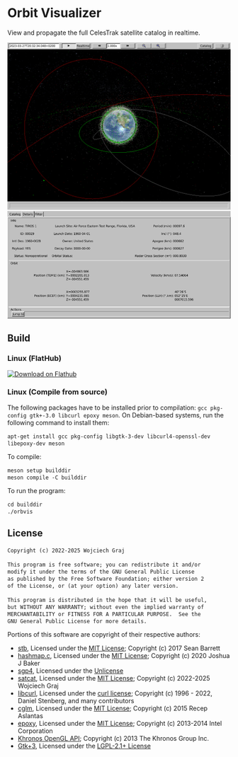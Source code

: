 # Orbit Visualizer

View and propagate the full CelesTrak satellite catalog in realtime.

![scr02](screenshot/scr02.png)
![scr03](screenshot/scr03.png)

## Build

### Linux (FlatHub)

<a href='https://flathub.org/apps/details/io.github.wojciech_graj.OrbVis'><img width='240' alt='Download on Flathub' src='https://flathub.org/assets/badges/flathub-badge-en.png'/></a>

### Linux (Compile from source)

The following packages have to be installed prior to compilation: `gcc pkg-config gtk+-3.0 libcurl epoxy meson`. On Debian-based systems, run the following command to install them:
```
apt-get install gcc pkg-config libgtk-3-dev libcurl4-openssl-dev libepoxy-dev meson
```

To compile:
```
meson setup builddir
meson compile -C builddir
```
To run the program:
```
cd builddir
./orbvis
```

## License

```
Copyright (c) 2022-2025 Wojciech Graj

This program is free software; you can redistribute it and/or
modify it under the terms of the GNU General Public License
as published by the Free Software Foundation; either version 2
of the License, or (at your option) any later version.

This program is distributed in the hope that it will be useful,
but WITHOUT ANY WARRANTY; without even the implied warranty of
MERCHANTABILITY or FITNESS FOR A PARTICULAR PURPOSE.  See the
GNU General Public License for more details.
```

Portions of this software are copyright of their respective authors:
- [stb](https://github.com/nothings/stb), Licensed under the [MIT License](https://opensource.org/licenses/MIT); Copyright (c) 2017 Sean Barrett
- [hashmap.c](https://github.com/tidwall/hashmap.c), Licensed under the [MIT License](https://opensource.org/licenses/MIT); Copyright (c) 2020 Joshua J Baker
- [sgp4](https://github.com/aholinch/sgp4), Licensed under the [Unlicense](https://opensource.org/licenses/Unlicense)
- [satcat](https://github.com/wojciech-graj/libSATCAT), Licensed under the [MIT License](https://opensource.org/licenses/MIT); Copyright (c) 2022-2025 Wojciech Graj
- [libcurl](https://curl.se/libcurl/), Licensed under the [curl license](https://curl.se/docs/copyright.html); Copyright (c) 1996 - 2022, Daniel Stenberg, and many contributors
- [cglm](https://github.com/recp/cglm), Licensed under the [MIT License](https://opensource.org/licenses/MIT); Copyright (c) 2015 Recep Aslantas
- [epoxy](https://github.com/anholt/libepoxy), Licensed under the [MIT License](https://opensource.org/licenses/MIT); Copyright (c) 2013-2014 Intel Corporation
- [Khronos OpenGL API](https://cvs.khronos.org/svn/repos/ogl/trunk/doc/registry/public/api/); Copyright (c) 2013 The Khronos Group Inc.
- [Gtk+3](https://gtk.org/), Licensed under the [LGPL-2.1+ License](https://opensource.org/licenses/LGPL-2.1)
